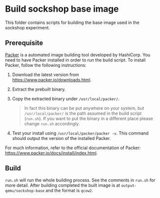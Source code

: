# Build sockshop base image

This folder contains scripts for building the base image used in the sockshop experiment.

## Prerequisite

[Packer](https://www.packer.io/) is a automated image building tool developed by HashiCorp. You need to have Packer installed in order to run the build script. To install Packer, follow the following instructions:

1. Download the latest version from https://www.packer.io/downloads.html.

2. Extract the prebuilt binary.

3. Copy the extracted binary under `/usr/local/packer/`. 

   > In fact this binary can be put anywhere on your system, but `/usr/local/packer/` is the path assumed in the build script (`run.sh`). If you want to put the binary in a different place please change `run.sh` accordingly.

4. Test your install using `/usr/local/packer/packer -v`. This command should output the version of the installed Packer.

For much information, refer to the official documentation of Packer: https://www.packer.io/docs/install/index.html.

## Build

`run.sh` will run the whole building process. See the comments in `run.sh` for more detail. After building completed the built image is at `output-qemu/sockshop-base` and the format is `qcow2`.

